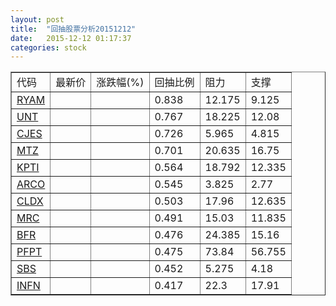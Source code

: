 ```yaml
---
layout: post
title:  "回抽股票分析20151212"
date:   2015-12-12 01:17:37
categories: stock
---
```

<script type="text/javascript">
var stockList = []
stockList.push('gb_ryam');
stockList.push('gb_unt');
stockList.push('gb_cjes');
stockList.push('gb_mtz');
stockList.push('gb_kpti');
stockList.push('gb_arco');
stockList.push('gb_cldx');
stockList.push('gb_mrc');
stockList.push('gb_bfr');
stockList.push('gb_pfpt');
stockList.push('gb_sbs');
stockList.push('gb_infn');
</script>
<table border="1">
 <tr>
 <td>代码</td>
 <td>最新价</td>
 <td>涨跌幅(%)</td>
 <td>回抽比例</td>
 <td>阻力</td>
 <td>支撑</td>
</tr>
  <tr id="ryam">
  <td><a href="http://stock.finance.sina.com.cn/usstock/quotes/RYAM.html" target="_blank">RYAM</a></td><td></td><td></td><td>0.838</td><td>12.175</td><td>9.125</td></tr>
  <tr id="unt">
  <td><a href="http://stock.finance.sina.com.cn/usstock/quotes/UNT.html" target="_blank">UNT</a></td><td></td><td></td><td>0.767</td><td>18.225</td><td>12.08</td></tr>
  <tr id="cjes">
  <td><a href="http://stock.finance.sina.com.cn/usstock/quotes/CJES.html" target="_blank">CJES</a></td><td></td><td></td><td>0.726</td><td>5.965</td><td>4.815</td></tr>
  <tr id="mtz">
  <td><a href="http://stock.finance.sina.com.cn/usstock/quotes/MTZ.html" target="_blank">MTZ</a></td><td></td><td></td><td>0.701</td><td>20.635</td><td>16.75</td></tr>
  <tr id="kpti">
  <td><a href="http://stock.finance.sina.com.cn/usstock/quotes/KPTI.html" target="_blank">KPTI</a></td><td></td><td></td><td>0.564</td><td>18.792</td><td>12.335</td></tr>
  <tr id="arco">
  <td><a href="http://stock.finance.sina.com.cn/usstock/quotes/ARCO.html" target="_blank">ARCO</a></td><td></td><td></td><td>0.545</td><td>3.825</td><td>2.77</td></tr>
  <tr id="cldx">
  <td><a href="http://stock.finance.sina.com.cn/usstock/quotes/CLDX.html" target="_blank">CLDX</a></td><td></td><td></td><td>0.503</td><td>17.96</td><td>12.635</td></tr>
  <tr id="mrc">
  <td><a href="http://stock.finance.sina.com.cn/usstock/quotes/MRC.html" target="_blank">MRC</a></td><td></td><td></td><td>0.491</td><td>15.03</td><td>11.835</td></tr>
  <tr id="bfr">
  <td><a href="http://stock.finance.sina.com.cn/usstock/quotes/BFR.html" target="_blank">BFR</a></td><td></td><td></td><td>0.476</td><td>24.385</td><td>15.16</td></tr>
  <tr id="pfpt">
  <td><a href="http://stock.finance.sina.com.cn/usstock/quotes/PFPT.html" target="_blank">PFPT</a></td><td></td><td></td><td>0.475</td><td>73.84</td><td>56.755</td></tr>
  <tr id="sbs">
  <td><a href="http://stock.finance.sina.com.cn/usstock/quotes/SBS.html" target="_blank">SBS</a></td><td></td><td></td><td>0.452</td><td>5.275</td><td>4.18</td></tr>
  <tr id="infn">
  <td><a href="http://stock.finance.sina.com.cn/usstock/quotes/INFN.html" target="_blank">INFN</a></td><td></td><td></td><td>0.417</td><td>22.3</td><td>17.91</td></tr>
</table>

